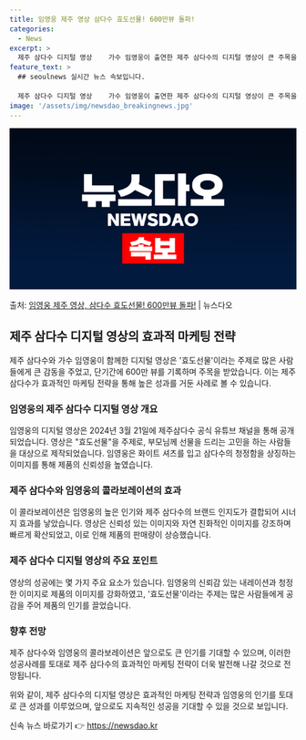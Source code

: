 ```yaml
---
title: 임영웅 제주 영상 삼다수 효도선물! 600만뷰 돌파!
categories:
  - News
excerpt: >
  제주 삼다수 디지털 영상    가수 임영웅이 출연한 제주 삼다수의 디지털 영상이 큰 주목을 받고 있다. 이 …
feature_text: >
  ## seoulnews 실시간 뉴스 속보입니다.

  제주 삼다수 디지털 영상    가수 임영웅이 출연한 제주 삼다수의 디지털 영상이 큰 주목을 받고 있다. 이 …
image: '/assets/img/newsdao_breakingnews.jpg'
---
```


![뉴스다오 속보](/assets/img/newsdao_breakingnews.jpg)

<p>출처: <a href="https://newsdao.kr/4710" rel="dofollow">임영웅 제주 영상, 삼다수 효도선물! 600만뷰 돌파!</a> | 뉴스다오</p>

<h2 data-ke-size="size26">제주 삼다수 디지털 영상의 효과적 마케팅 전략</h2>
제주 삼다수와 가수 임영웅이 함께한 디지털 영상은 '효도선물'이라는 주제로 많은 사람들에게 큰 감동을 주었고, 단기간에 600만 뷰를 기록하며 주목을 받았습니다. 이는 제주 삼다수가 효과적인 마케팅 전략을 통해 높은 성과를 거둔 사례로 볼 수 있습니다.

<h3>임영웅의 제주 삼다수 디지털 영상 개요</h3>
임영웅의 디지털 영상은 2024년 3월 21일에 제주삼다수 공식 유튜브 채널을 통해 공개되었습니다. 영상은 "효도선물"을 주제로, 부모님께 선물을 드리는 고민을 하는 사람들을 대상으로 제작되었습니다. 임영웅은 화이트 셔츠를 입고 삼다수의 청정함을 상징하는 이미지를 통해 제품의 신뢰성을 높였습니다.

<h3>제주 삼다수와 임영웅의 콜라보레이션의 효과</h3>
이 콜라보레이션은 임영웅의 높은 인기와 제주 삼다수의 브랜드 인지도가 결합되어 시너지 효과를 낳았습니다. 영상은 신뢰성 있는 이미지와 자연 친화적인 이미지를 강조하며 빠르게 확산되었고, 이로 인해 제품의 판매량이 상승했습니다.

<h3>제주 삼다수 디지털 영상의 주요 포인트</h3>
영상의 성공에는 몇 가지 주요 요소가 있습니다. 임영웅의 신뢰감 있는 내레이션과 청정한 이미지로 제품의 이미지를 강화하였고, '효도선물'이라는 주제는 많은 사람들에게 공감을 주어 제품의 인기를 끌었습니다.

<h3>향후 전망</h3>
제주 삼다수와 임영웅의 콜라보레이션은 앞으로도 큰 인기를 기대할 수 있으며, 이러한 성공사례를 토대로 제주 삼다수의 효과적인 마케팅 전략이 더욱 발전해 나갈 것으로 전망됩니다.

위와 같이, 제주 삼다수의 디지털 영상은 효과적인 마케팅 전략과 임영웅의 인기를 토대로 큰 성과를 이루었으며, 앞으로도 지속적인 성공을 기대할 수 있을 것으로 보입니다. 

신속 뉴스 바로가기 👉 <a href="https://newsdao.kr" rel="dofollow">https://newsdao.kr</a>


